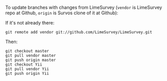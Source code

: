 
To update branches with changes from LimeSurvey (`vendor` is LimeSurvey repo
at Github, `origin` is Survos clone of it at Github):

If it's not already there:

    git remote add vendor git://github.com/LimeSurvey/LimeSurvey.git

Then:

    git checkout master
    git pull vendor master
    git push origin master
    git checkout Yii
    git pull vendor Yii
    git push origin Yii
